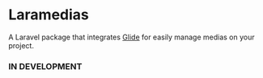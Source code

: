 # Laramedias

A Laravel package that integrates [Glide](http://glide.thephpleague.com) for easily manage medias on your project.

### IN DEVELOPMENT
